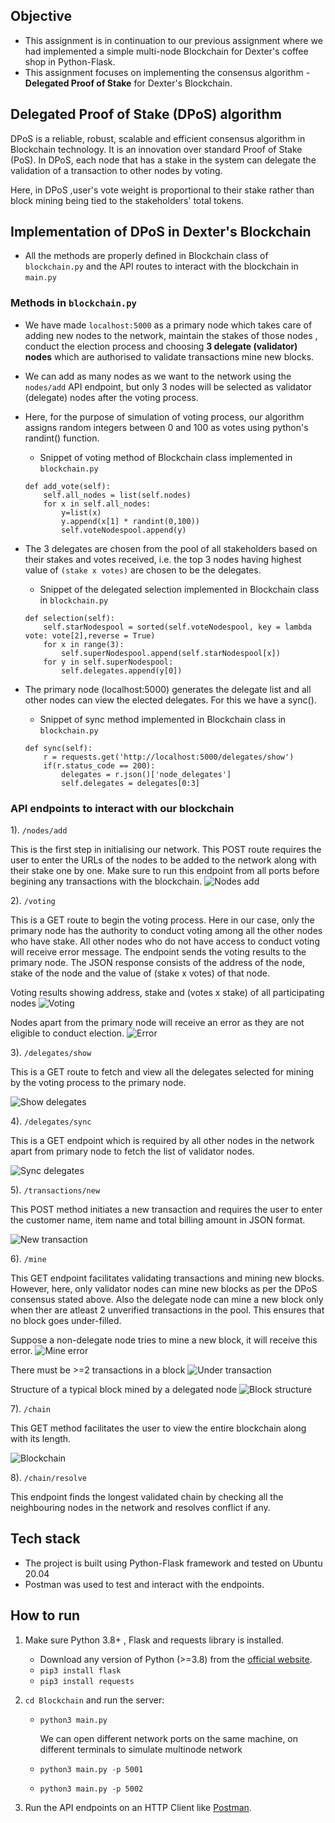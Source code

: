 ## Objective
* This assignment is in continuation to our previous assignment where we had implemented a simple multi-node Blockchain for Dexter's coffee shop in Python-Flask.
* This assignment focuses on implementing the consensus algorithm - __Delegated Proof of Stake__ for Dexter's Blockchain.

## Delegated Proof of Stake (DPoS) algorithm 
DPoS is a reliable, robust, scalable and efficient consensus algorithm in Blockchain technology. It is an innovation over standard Proof of Stake (PoS). In DPoS, each node that has a stake in the system can delegate the validation of a transaction to other nodes by voting.

Here, in DPoS ,user's vote weight is proportional to their stake rather than block mining being tied to the stakeholders' total tokens.

## Implementation of DPoS in Dexter's Blockchain
* All the methods are properly defined in Blockchain class of `blockchain.py` and the API routes to interact with the blockchain in `main.py`

### Methods in `blockchain.py`

* We have made `localhost:5000` as a primary node which takes care of adding new nodes to the network, maintain the stakes of those nodes , conduct the election process and choosing __3 delegate (validator) nodes__ which are authorised to validate transactions mine new blocks.

* We can add as many nodes as we want to the network using the `nodes/add` API endpoint, but only 3 nodes will be selected as validator (delegate) nodes after the voting process.

* Here, for the purpose of simulation of voting process, our algorithm assigns random integers between 0 and 100 as votes using python's randint() function.
    * Snippet of voting method of Blockchain class implemented in `blockchain.py`
    ```
    def add_vote(self):
        self.all_nodes = list(self.nodes)
        for x in self.all_nodes:
            y=list(x)
            y.append(x[1] * randint(0,100))
            self.voteNodespool.append(y)
 
    ```
* The 3 delegates are chosen from the pool of all stakeholders based on their stakes and votes received, i.e. the top 3 nodes having highest value of `(stake x votes)` are chosen to be the delegates.
    * Snippet of the delegated selection implemented in Blockchain class in `blockchain.py`
    ```
    def selection(self):
        self.starNodespool = sorted(self.voteNodespool, key = lambda vote: vote[2],reverse = True)
        for x in range(3):
            self.superNodespool.append(self.starNodespool[x])
        for y in self.superNodespool:
            self.delegates.append(y[0])
    ```

* The primary node (localhost:5000) generates the delegate list and all other nodes can view the elected delegates. For this we have a sync().
    * Snippet of sync method implemented in Blockchain class in `blockchain.py`
    ```
    def sync(self):
        r = requests.get('http://localhost:5000/delegates/show')
        if(r.status_code == 200):
            delegates = r.json()['node_delegates']
            self.delegates = delegates[0:3]
    ```

### API endpoints to interact with our blockchain

1). `/nodes/add`

This is the first step in initialising our network. This POST route requires the user to enter the URLs of the nodes to be added to the network along with their stake one by one. Make sure to run this endpoint from all ports before begining any transactions with the blockchain.
![Nodes add](./images/add_nodes.png)

2). `/voting`

This is a GET route to begin the voting process. Here in our case, only the primary node has the authority to conduct voting among all the other nodes who have stake. All other nodes who do not have access to conduct voting will receive error message. The endpoint sends the voting results to the primary node. The JSON response consists of the address of the node, stake of the node and the value of (stake x votes) of that node.

Voting results showing address, stake and (votes x stake) of all participating nodes
![Voting](./images/voting.png)

Nodes apart from the primary node will receive an error as they are not eligible to conduct election.
![Error](./images/voting_error.png)

3). `/delegates/show`

This is a GET route to fetch and view all the delegates selected for mining by the voting process to the primary node. 

![Show delegates](./images/delegates_show.png)

4). `/delegates/sync`

This is a GET endpoint which is required by all other nodes in the network apart from primary node to fetch the list of validator nodes.

![Sync delegates](./images/delegates_sync.png)

5). `/transactions/new`

This POST method initiates a new transaction and requires the user to enter the customer name, item name and total billing amount in JSON format.

![New transaction](./images/transaction.png)

6). `/mine`

This GET endpoint facilitates validating transactions and mining new blocks. However, here, only validator nodes can mine new blocks as per the DPoS consensus stated above. Also the delegate node can mine a new block only when ther are atleast 2 unverified transactions in the pool. This ensures that no block goes under-filled.

Suppose a non-delegate node tries to mine a new block, it will receive this error.
![Mine error](./images/error_mine.png)

There must be >=2 transactions in a block
![Under transaction](./images/undertransaction.png)

Structure of a typical block mined by a delegated node
![Block structure](./images/block.png)

7). `/chain`

This GET method facilitates the user to view the entire blockchain along with its length.

![Blockchain](./images/chain.png)

8). `/chain/resolve`

This endpoint finds the longest validated chain by checking all the neighbouring nodes in the network and resolves conflict if any.


## Tech stack 
* The project is built using Python-Flask framework and tested on Ubuntu 20.04
* Postman was used to test and interact with the endpoints.

## How to run
1) Make sure Python 3.8+ , Flask and requests library is installed.
    * Download any version of Python (>=3.8) from the [official website](https://www.python.org/downloads/).
    * `pip3 install flask`
    * `pip3 install requests`

2) `cd Blockchain` and run the server:
    * `python3 main.py`

        We can open different network ports on the same machine, on different terminals to simulate multinode network
    
    * `python3 main.py -p 5001`
    * `python3 main.py -p 5002`

3) Run the API endpoints on an HTTP Client like [Postman](https://www.postman.com/downloads/).


